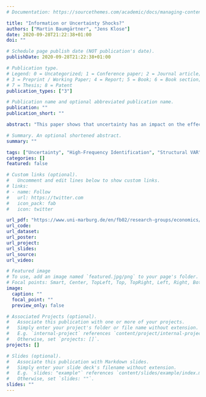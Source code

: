 ```yaml
---
# Documentation: https://sourcethemes.com/academic/docs/managing-content/

title: "Information or Uncertainty Shocks?"
authors: ["Martin Baumgärtner", "Jens Klose"]
date: 2020-09-28T21:22:38+01:00
doi: ""

# Schedule page publish date (NOT publication's date).
publishDate: 2020-09-28T21:22:38+01:00

# Publication type.
# Legend: 0 = Uncategorized; 1 = Conference paper; 2 = Journal article;
# 3 = Preprint / Working Paper; 4 = Report; 5 = Book; 6 = Book section;
# 7 = Thesis; 8 = Patent
publication_types: ["3"]

# Publication name and optional abbreviated publication name.
publication: ""
publication_short: ""

abstract: "This paper shows that uncertainty has an impact on the effectiveness of monetary policy shocks. As uncertainty increases, so does the risk that a restrictive forward guidance shock will increase rather than decrease stock prices. This effect can be seen not only in high-frequency variables, but also in VAR models with external instruments. The results suggest that uncertainty is an alternative approach to explain the phenomena previously known as "information shock" and should therefore receive more attention in monetary policy measures."

# Summary. An optional shortened abstract.
summary: ""

tags: ["Uncertainty", "High-Frequency Identification", "Structural VAR", "ECB"]
categories: []
featured: false

# Custom links (optional).
#   Uncomment and edit lines below to show custom links.
# links:
# - name: Follow
#   url: https://twitter.com
#   icon_pack: fab
#   icon: twitter

url_pdf: "https://www.uni-marburg.de/en/fb02/research-groups/economics/macroeconomics/research/magks-joint-discussion-papers-in-economics/papers/2020-papers/41-2020_baumgaertner.pdf"
url_code:
url_dataset:
url_poster:
url_project:
url_slides:
url_source:
url_video:

# Featured image
# To use, add an image named `featured.jpg/png` to your page's folder. 
# Focal points: Smart, Center, TopLeft, Top, TopRight, Left, Right, BottomLeft, Bottom, BottomRight.
image:
  caption: ""
  focal_point: ""
  preview_only: false

# Associated Projects (optional).
#   Associate this publication with one or more of your projects.
#   Simply enter your project's folder or file name without extension.
#   E.g. `internal-project` references `content/project/internal-project/index.md`.
#   Otherwise, set `projects: []`.
projects: []

# Slides (optional).
#   Associate this publication with Markdown slides.
#   Simply enter your slide deck's filename without extension.
#   E.g. `slides: "example"` references `content/slides/example/index.md`.
#   Otherwise, set `slides: ""`.
slides: ""
---
```

